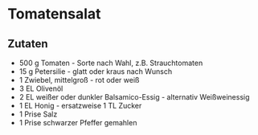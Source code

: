 # Tomatensalat

## Zutaten

- 500 g Tomaten - Sorte nach Wahl, z.B. Strauchtomaten
- 15 g Petersilie - glatt oder kraus nach Wunsch
- 1 Zwiebel, mittelgroß - rot oder weiß
- 3 EL Olivenöl
- 2 EL weißer oder dunkler Balsamico-Essig - alternativ Weißweinessig
- 1 EL Honig - ersatzweise 1 TL Zucker
- 1 Prise Salz
- 1 Prise schwarzer Pfeffer gemahlen
